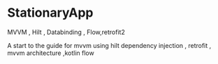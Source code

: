 # StationaryApp
MVVM , Hilt , Databinding ,
Flow,retrofit2

A start to the guide for mvvm using hilt dependency injection , retrofit , mvvm architecture ,kotlin flow 
